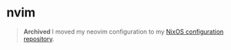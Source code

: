 # nvim

> **Archived** I moved my neovim configuration to my [NixOS configuration repository](https://github.com/ThomasMader/nixos-config).
